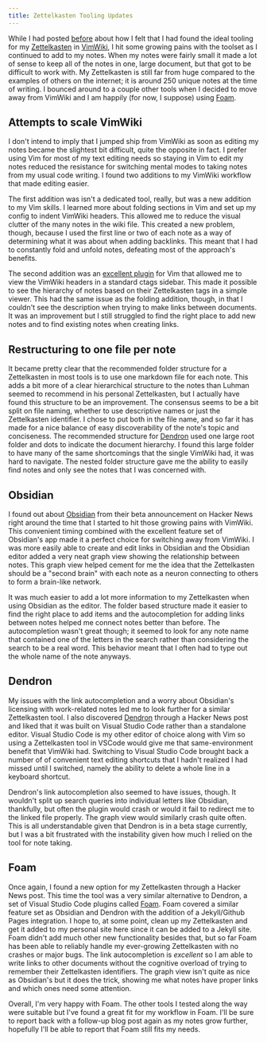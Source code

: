 ```yaml
---
title: Zettelkasten Tooling Updates
---
```


While I had posted [before](https://jonathanbayless.com/2020/03/09/zettelkasten-vimwiki.html) about how I felt that I had found the ideal tooling for my [Zettelkasten](https://zettelkasten.de) in [VimWiki](https://vimwiki.github.io), I hit some growing pains with the toolset as I continued to add to my notes. When my notes were fairly small it made a lot of sense to keep all of the notes in one, large document, but that got to be difficult to work with. My Zettelkasten is still far from huge compared to the examples of others on the internet; it is around 250 unique notes at the time of writing. I bounced around to a couple other tools when I decided to move away from VimWiki and I am happily (for now, I suppose) using [Foam](https://foambubble.github.io).

## Attempts to scale VimWiki

I don't intend to imply that I jumped ship from VimWiki as soon as editing my notes became the slightest bit difficult, quite the opposite in fact. I prefer using Vim for most of my text editing needs so staying in Vim to edit my notes reduced the resistance for switching mental modes to taking notes from my usual code writing. I found two additions to my VimWiki workflow that made editing easier.

The first addition was isn't a dedicated tool, really, but was a new addition to my Vim skills. I learned more about folding sections in Vim and set up my config to indent VimWiki headers. This allowed me to reduce the visual clutter of the many notes in the wiki file. This created a new problem, though, because I used the first line or two of each note as a way of determining what it was about when adding backlinks. This meant that I had to constantly fold and unfold notes, defeating most of the approach's benefits.

The second addition was an [excellent plugin](https://gist.github.com/EinfachTool/9071573) for Vim that allowed me to view the VimWiki headers in a standard ctags sidebar. This made it possible to see the hierarchy of notes based on their Zettelkasten tags in a simple viewer. This had the same issue as the folding addition, though, in that I couldn't see the description when trying to make links between documents. It was an improvement but I still struggled to find the right place to add new notes and to find existing notes when creating links.

## Restructuring to one file per note

It became pretty clear that the recommended folder structure for a Zettelkasten in most tools is to use one markdown file for each note. This adds a bit more of a clear hierarchical structure to the notes than Luhman seemed to recommend in his personal Zettelkasten, but I actually have found this structure to be an improvement. The consensus seems to be a bit split on file naming, whether to use descriptive names or just the Zettelkasten identifier. I chose to put both in the file name, and so far it has made for a nice balance of easy discoverability of the note's topic and conciseness. The recommended structure for [Dendron](https://dendron.so) used one large root folder and dots to indicate the document hierarchy. I found this large folder to have many of the same shortcomings that the single VimWiki had, it was hard to navigate. The nested folder structure gave me the ability to easily find notes and only see the notes that I was concerned with.

## Obsidian 

I found out about [Obsidian](https://obsidian.md) from their beta announcement on Hacker News right around the time that I started to hit those growing pains with VimWiki. This convenient timing combined with the excellent feature set of Obsidian's app made it a perfect choice for switching away from VimWiki. I was more easily able to create and edit links in Obsidian and the Obsidian editor added a very neat graph view showing the relationship between notes. This graph view helped cement for me the idea that the Zettelkasten should be a "second brain" with each note as a neuron connecting to others to form a brain-like network.

It was much easier to add a lot more information to my Zettelkasten when using Obsidian as the editor. The folder based structure made it easier to find the right place to add items and the autocompletion for adding links between notes helped me connect notes better than before. The autocompletion wasn't great though; it seemed to look for any note name that contained one of the letters in the search rather than considering the search to be a real word. This behavior meant that I often had to type out the whole name of the note anyways.

## Dendron 

My issues with the link autocompletion and a worry about Obsidian's licensing with work-related notes led me to look further for a similar Zettelkasten tool. I also discovered [Dendron](https://dendron.so) through a Hacker News post and liked that it was built on Visual Studio Code rather than a standalone editor. Visual Studio Code is my other editor of choice along with Vim so using a Zettelkasten tool in VSCode would give me that same-environment benefit that VimWiki had. Switching to Visual Studio Code brought back a number of of convenient text editing shortcuts that I hadn't realized I had missed until I switched, namely the ability to delete a whole line in a keyboard shortcut. 

Dendron's link autocompletion also seemed to have issues, though. It wouldn't split up search queries into individual letters like Obsidian, thankfully, but often the plugin would crash or would it fail to redirect me to the linked file properly. The graph view would similarly crash quite often. This is all understandable given that Dendron is in a beta stage currently, but I was a bit frustrated with the instability given how much I relied on the tool for note taking.

## Foam

Once again, I found a new option for my Zettelkasten through a Hacker News post. This time the tool was a very similar alternative to Dendron, a set of Visual Studio Code plugins called [Foam](https://foambubble.github.io). Foam covered a similar feature set as Obsidian and Dendron with the addition of a Jekyll/Github Pages integration. I hope to, at some point, clean up my Zettelkasten and get it added to my personal site here since it can be added to a Jekyll site. Foam didn't add much other new functionality besides that, but so far Foam has been able to reliably handle my ever-growing Zettelkasten with no crashes or major bugs. The link autocompletion is _excellent_ so I am able to write links to other documents without the cognitive overload of trying to remember their Zettelkasten identifiers. The graph view isn't quite as nice as Obsidian's but it does the trick, showing me what notes have proper links and which ones need some attention. 

Overall, I'm very happy with Foam. The other tools I tested along the way were suitable but I've found a great fit for my workflow in Foam. I'll be sure to report back with a follow-up blog post again as my notes grow further, hopefully I'll be able to report that Foam still fits my needs.

